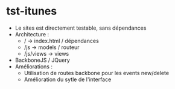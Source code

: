 # tst-itunes

- Le sites est directement testable, sans dépendances
- Architecture :
    - / -> index.html / dépendances
    - /js -> models / routeur
    - /js/views -> views
- BackboneJS / JQuery
- Améliorations :
    - Utilisation de routes backbone pour les events new/delete
    - Amélioration du sytle de l'interface
